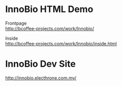 InnoBio HTML Demo  
=======

Frontpage  
http://bcoffee-projects.com/work/Innobio/  

Inside  
http://bcoffee-projects.com/work/Innobio/inside.html

InnoBio Dev Site  
=======  

http://innobio.electhrone.com.my/
